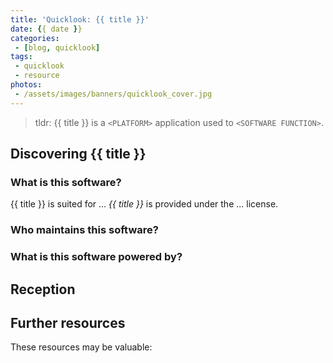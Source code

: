 ```yaml
---
title: 'Quicklook: {{ title }}'
date: {{ date }}
categories:
 - [blog, quicklook]
tags:
 - quicklook
 - resource
photos:
 - /assets/images/banners/quicklook_cover.jpg
---
```


<!-- [Name of the Software](#link-to-the-software) is software that is used to... In this quicklook, we'll be glimpsing its use as/in... -->

> tldr: {{ title }} is a `<PLATFORM>` application used to `<SOFTWARE FUNCTION>`.

<!-- 
    Resources about software architecture reviews:
    - [Software architecture review](https://www.atlassian.com/software/confluence/templates/software-architecture-review)
 -->

<!-- more -->

## Discovering {{ title }} ##

### What is this software? ###

{{ title }} is suited for ...
*{{ title }}* is provided under the ... license.
<!-- What platform does this software run on? -->
<!-- Who uses this software? -->

### Who maintains this software? ###

<!-- What organization or person created this software? -->
<!-- When was it originally released? -->
<!-- Where do you go to download new releases? -->
<!-- What organization maintains this software, if not the original maintainers? -->

### What is this software powered by? ###

<!-- What langauge was used to create this software? -->
<!-- What frameworks and libraries are used to make this software? Are they proprietary? -->
<!-- What standards does this software adhere to? (eg., is there a particular algorithm or governing body?) -->

## Reception ##

<!-- What's the critical reception? -->
<!-- What's it do well? -->
<!-- What's it do poorly? -->
<!-- Any competitors on the market? -->

## Further resources ##

These resources may be valuable:

<!-- - [{{ title }} Homepage](#link-to-homepage) -->
<!-- - Link to any notable certifications related to using the product. -->
<!-- - Link to any notable contributors. -->
<!-- - Link to any social media posts? -->
<!-- - Any additional links? -->